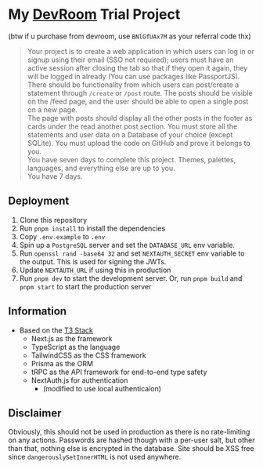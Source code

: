 # My [DevRoom](https://discord.gg/JzSYQ4S48H) Trial Project
(btw if u purchase from devroom, use `BNlGfUAx7M` as your referral code thx)  

> Your project is to create a web application in which users can log in or signup using their email (SSO not required); users must have an active session after closing the tab so that if they open it again, they will be logged in already (You can use packages like PassportJS). There should be functionality from which users can post/create a statement through `/create` or `/post` route. The posts should be visible on the /feed page, and the user should be able to open a single post on a new page.  
> The page with posts should display all the other posts in the footer as cards under the read another post section. You must store all the statements and user data on a Database of your choice (except SQLite).
> You must upload the code on GitHub and prove it belongs to you.  
> You have seven days to complete this project. Themes, palettes, languages, and everything else are up to you.  
> You have 7 days.

## Deployment
1. Clone this repository 
2. Run `pnpm install` to install the dependencies
3. Copy `.env.example` to `.env`
4. Spin up a `PostgreSQL` server and set the `DATABASE_URL` env variable.
5. Run `openssl rand -base64 32` and set `NEXTAUTH_SECRET` env variable to the output. This is used for signing the JWTs.
6. Update `NEXTAUTH_URL` if using this in production
7. Run `pnpm dev` to start the development server. Or, run `pnpm build` and `pnpm start` to start the production server

## Information
- Based on the [T3 Stack](https://create.t3.gg/)
    - Next.js as the framework
    - TypeScript as the language
    - TailwindCSS as the CSS framework
    - Prisma as the ORM
    - tRPC as the API framework for end-to-end type safety
    - NextAuth.js for authentication
        - (modified to use local authenticaion)

## Disclaimer
Obviously, this should not be used in production as there is no rate-limiting on any actions.
Passwords are hashed though with a per-user salt, but other than that, nothing else is encrypted in the database. 
Site should be XSS free since `dangerouslySetInnerHTML` is not used anywhere.